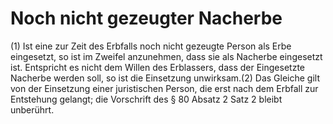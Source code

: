 # Noch nicht gezeugter Nacherbe

(1) Ist eine zur Zeit des Erbfalls noch nicht gezeugte Person als Erbe eingesetzt, so ist im Zweifel anzunehmen, dass sie als Nacherbe eingesetzt ist. Entspricht es nicht dem Willen des Erblassers, dass der Eingesetzte Nacherbe werden soll, so ist die Einsetzung unwirksam.(2) Das Gleiche gilt von der Einsetzung einer juristischen Person, die erst nach dem Erbfall zur Entstehung gelangt; die Vorschrift des § 80 Absatz 2 Satz 2 bleibt unberührt. 

